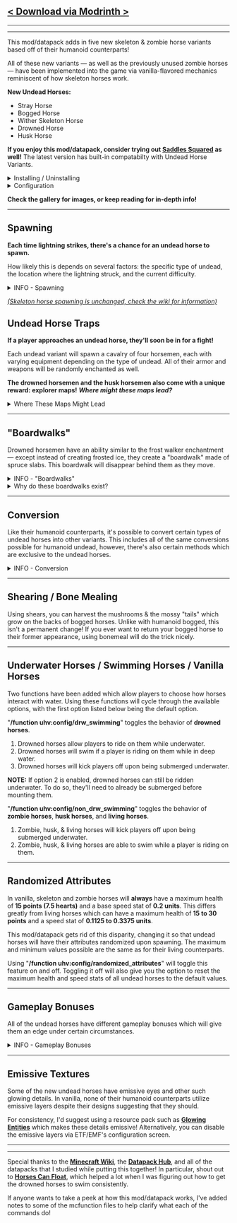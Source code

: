 ## [< Download via Modrinth >](https://modrinth.com/project/dZ11pJyA)

---
---

This mod/datapack adds in five new skeleton & zombie horse variants based off of their humanoid counterparts!

All of these new variants — as well as the previously unused zombie horses — have been implemented into the game via vanilla-flavored mechanics reminiscent of how skeleton horses work.

**New Undead Horses:**
- Stray Horse
- Bogged Horse
- Wither Skeleton Horse
- Drowned Horse
- Husk Horse

**If you enjoy this mod/datapack, consider trying out [Saddles Squared](https://modrinth.com/project/eB9bMeol) as well!** The latest version has built-in compatabilty with Undead Horse Variants.

<details>
<summary>Installing / Uninstalling</summary>

**NOTE: [Entity Texture Features](https://modrinth.com/project/BVzZfTc1) and [Entity Model Features](https://modrinth.com/project/4I1XuqiY) are both required for this datapack/mod to function correctly.**

---

### Install As Mod

**Either...**
1. Download the correct version and drop the JAR file into your mods folder, **OR-**
2. Install the mod via Modrinth.

---

### Install As Datapack

1. Download the correct version and place the main ZIP file into your world's datapacks folder.
2. Place the resources ZIP file into your resource packs folder.

If you placed the files in the correct locations but it still isn't working, try running the "**/datapack enable...**" command and make sure that the required resource pack is enabled.

---

### Uninstallation

**To fully uninstall this mod/datapack and remove all traces of it...**

1. Type in this command: "**/function uhv:uninstall**"
2. Remove the mod/datapack from the folder you put it in during installation, or uninstall it via Modrinth.

</details>

<details>
<summary>Configuration</summary>

**The commands listed below can be used to configure certain features.**

> **/function uhv:config/snowstorms**
>
> Toggles whether or not lightning can strike during thunderstorms in snowy biomes. By default, this is toggled ON.

> **/function uhv:config/arid_storms**
>
> Toggles whether or not lightning can strike during thunderstorms in arid/dry-weather biomes. By default, this is toggled ON.

> **/function uhv:config/drw_swimming**
> 
> Cycles through three options:
> 
> 1. Drowned horses allow players to ride on them while underwater.
> 2. Drowned horses will swim if a player is riding on them while in deep water.
> 3. Drowned horses will kick players off upon being submerged underwater.
> 
> By default, option one is enabled.

> **/function uhv:config/non_drw_swimming**
>
> Cycles between two options:
>
> 1. Zombie, husk, & living horses will kick players off upon being submerged underwater.
> 2. Zombie, husk, & living horses are able to swim while a player is riding on them.
>
> By default, option one is enabled.

> **/function uhv:config/randomized_attributes**
> 
> Toggles whether or not undead horses the maximum health and movement speed of undead horses will be randomized upon spawning. When toggled off, you're also able to choose whether or not to reset the stats of currently spawned undead horses.
> 
> _When toggled off, you will also be given you option to reset the maximum health and speed stats of all undead horses to the default values._

> **/function uhv:config/gameplay_bonuses**
> 
> Toggles whether or not undead horses will receive gameplay bonuses when certain conditions are fulfilled.
> 
> _Turning off gameplay bonuses will **not** affect the fire resistance given to wither skeleton horses._

> **/function uhv:config/debugging**
>
> Toggles debug mode. If enabled, certain information will be logged in chat as well as in scoreboards. This primarily includes lightning strikes and undead horse spawning.

</details>

**Check the gallery for images, or keep reading for in-depth info!**

---

## Spawning

**Each time lightning strikes, there's a chance for an undead horse to spawn.**

How likely this is depends on several factors: the specific type of undead, the location where the lightning struck, and the current difficulty.

<details>
<summary>INFO - Spawning</summary>

For most of the undead horses, they each have a **1.125%** chance to spawn while on **easy** or **peaceful**. On **normal** difficulty, this percentage is boosted to **2.75%**, and on **hard** it's **4.5%**.

**The exceptions to this rule are the bogged horses, wither skeleton horses, and husk horses.**

**Bogged horses** have two different spawn rates:

If lightning strikes in a swamp, mangrove swamp, or mushroom fields biome, the chances are the same as previously mentioned. However, if lightning strikes a mushroom, mushroom block, or mycelium and it is **not** in a mushroom fields biome, a bogged horse will **always** spawn.

**Wither skeleton horses** have a **100%** chance to spawn whenever lightning strikes a ruined portal.

**Husk horses** have a **2.25%** chance on **easy** or **peaceful**, a **5.5%** chance on **normal**, and a **9%** chance on **hard**. This is to account for the less frequent lightning strikes in the dry-weather biomes where husk horses can spawn.

In vanilla, it actually isn't possible for lightning to strike in snowy or arid regions, however, this data pack changes that. It's now **equally as likely** for lightning to spawn during thunderstorms in snowy regions as in rainy ones, however, it's only **half as likely** for lightning to strike while in a dry-weather biome.

If you don't want to change the vanilla weather patterns at all, this feature can be toggled by using "**/function uhv:config/snowstorms**" and "**/function uhv:config/arid_storms**".

**The secondary requirements for the other undead horses are as follows:**

- **Drowned horses** spawn in ocean, river, and beach biomes.
- **Stray horses** spawn in snowy areas.
- And **zombie horses** will spawn anywhere.

</details>

_[(Skeleton horse spawning is unchanged, check the wiki for information)](https://minecraft.wiki/w/Skeleton_Horse#Spawning)_

## Undead Horse Traps

**If a player approaches an undead horse, they'll soon be in for a fight!**

Each undead variant will spawn a cavalry of four horsemen, each with varying equipment depending on the type of undead. All of their armor and weapons will be randomly enchanted as well.

**The drowned horsemen and the husk horsemen also come with a unique reward: explorer maps!** _**Where might these maps lead?**_

<details>
<summary>Where These Maps Might Lead</summary>

The map held by the **drowned** can lead to an **ocean monument, buried treasure, or ocean ruins.**

The map held by the **husks** can lead to a **desert temple, a mineshaft, or a desert village.**

When the horsemen first spawn, the map will check if the first option can be found within 50 chunks and has not yet been generated. If not, it'll check the second option, and if that fails, it'll check the third option. If all three options are unviable, the map will be left empty.

</details>

---

## "Boardwalks"

Drowned horsemen have an ability similar to the frost walker enchantment — except instead of creating frosted ice, they create a "boardwalk" made of spruce slabs. This boardwalk will disappear behind them as they move.

<details>
<summary>INFO - "Boardwalks"</summary>

Drowned horses will only create a boardwalk in these two situations:

1. They're a trapped horse which hasn't yet been approached by a player.
2. A drowned horseman is currently riding on them.

Any boardwalks created will be destroyed if either the drowned horse or their passenger dies.

If a player swims close below a drowned horse, the boardwalk will be removed, allowing the drowned to attack and preventing the player from being trapped underwater.

</details>
  
<details>
<summary>Why do these boardwalks exist?</summary>

Initially, I wanted the drowned horsemen to ride their horses underwater, however, drowned will **always** use their swimming animation while underwater — even if they're riding another entity. This looks incredibly silly, hence the decision to give them platforms instead of allowing them underwater.

I'm anticipating that once the _Mounts of Mayhem_ game drop is released, drowned will be updated to prioritize their riding animation over their swimming animation. If so, this mod/datapack will be updated as well, finally allowing drowned horsemen to ride underwater as I originally wanted them to.

If underwater horsemen are ever implemented, the boardwalks will remain as a toggleable option but will not be the default.

</details>

---

## Conversion

Like their humanoid counterparts, it's possible to convert certain types of undead horses into other variants. This includes all of the same conversions possible for humanoid undead, however, there's also certain methods which are exclusive to the undead horses.

<details>
<summary>INFO - Conversion</summary>

**Husk Horse -> Zombie Horse -> Drowned Horse:**

Submerge the horse underwater for 45 seconds. After the first 30 seconds the horse will begin to shake. Once 15 more seconds pass, they will be converted.

**Drowned Horse -> Zombie Horse -> Husk Horse:**

Use a sponge to dry out the horse. Each conversion requires 3 sponges. If the horse enters the water, the amount of sponges needed will be reset.

**Skeleton Horse -> Stray Horse:**

The horse needs to stand in powder snow for 22 total seconds. After the first 7 seconds they'll start shaking, and after the next 15 seconds the conversion will be completed.

**Skeleton Horse -> Bogged Horse:**

While in a swamp, submerge the horse underwater for 45 seconds. After the first 30 seconds the horse will begin to shake. Once 15 more seconds pass, they will be converted.

**Skeleton Horse -> Wither Skeleton Horse:**

Feed your horse a wither rose. They'll begin to shake and emit particles. After 7 seconds, the conversion will be completed.

</details>

---

## Shearing / Bone Mealing

Using shears, you can harvest the mushrooms & the mossy "tails" which grow on the backs of bogged horses. Unlike with humanoid bogged, this isn't a permanent change! If you ever want to return your bogged horse to their former appearance, using bonemeal will do the trick nicely.

---

## Underwater Horses / Swimming Horses / Vanilla Horses

Two functions have been added which allow players to choose how horses interact with water. Using these functions will cycle through the available options, with the first option listed below being the default option.

"**/function uhv:config/drw_swimming**" toggles the behavior of **drowned horses**.
1. Drowned horses allow players to ride on them while underwater.
2. Drowned horses will swim if a player is riding on them while in deep water.
3. Drowned horses will kick players off upon being submerged underwater.

**NOTE:** If option 2 is enabled, drowned horses can still be ridden underwater. To do so, they'll need to already be submerged before mounting them.

"**/function uhv:config/non_drw_swimming**" toggles the behavior of **zombie horses**, **husk horses**, and **living horses**.
1. Zombie, husk, & living horses will kick players off upon being submerged underwater.
2. Zombie, husk, & living horses are able to swim while a player is riding on them.

---

## Randomized Attributes

In vanilla, skeleton and zombie horses will **always** have a maximum health of **15 points (7.5 hearts)** and a base speed stat of **0.2 units**. This differs greatly from living horses which can have a maximum health of **15 to 30 points** and a speed stat of **0.1125 to 0.3375 units**.

This mod/datapack gets rid of this disparity, changing it so that undead horses will have their attributes randomized upon spawning. The maximum and minimum values possible are the same as for their living counterparts.

Using "**/function uhv:config/randomized_attributes**" will toggle this feature on and off. Toggling it off will also give you the option to reset the maximum health and speed stats of all undead horses to the default values.

---

## Gameplay Bonuses

All of the undead horses have different gameplay bonuses which will give them an edge under certain circumstances.

<details>
<summary>INFO - Gameplay Bonuses</summary>

- **Zombie horses** and **skeleton horses** both receive a level 1 speed boost during the night. _Night lasts from the moment that undead stop burning (12,542 ticks) until they start burning again in the morning (23,460 ticks)._

- **Drowned horses** have been given level 3 depth strider and a level 1 speed boost while in ocean, river, or beach biomes, as well as when they're in water. If submerged, they get a level 2 jump boost effect as well, useful for scaling steep underwater dropoffs.

- **Husk horses** receive a level 2 speed boost while in the desert or on sandy terrain. _This includes all variants of sand, sandstone, and terracotta._

- **Stray horses** have been given level 1 frost walker as well as a level 1 speed boost while on snowy or icy terrain. They also won't sink in powder snow!

- **Bogged horses** receive level 3 depth strider as well as a level 2 speed boost while in swamp biomes or on certain types of terrain. _This includes mushroom blocks, mycelium, mud, rooted dirt, podzol, moss, farmland/crops, and everything mangrove related._

- **Wither skeleton horses** have been given level 2 soul speed as well as applying a level 1 wither effect to any entites within 16 blocks which attempt to attack the player currently riding on them.

---

If you're not a fan of these bonuses, that's fine too: just turn them off by using "**/function uhv:config/remove_bonuses**".

Doing so will remove _almost_ all gameplay bonuses — however, certain "inherent" abilities will not be removed. These abilities include **wither skeleton horses being immune to fire & withering** as well as **stray horses & skeleton horses being immune to freeze damage.**

</details>

---

## Emissive Textures

Some of the new undead horses have emissive eyes and other such glowing details. In vanilla, none of their humanoid counterparts utilize emissive layers despite their designs suggesting that they should. 

For consistency, I'd suggest using a resource pack such as **[Glowing Entities](https://modrinth.com/project/pCcNx1Zg)** which makes these details emissive! Alternatively, you can disable the emissive layers via ETF/EMF's configuration screen.

---
---

Special thanks to the **[Minecraft Wiki](https://minecraft.wiki/)**, the **[Datapack Hub](https://datapack.wiki/)**, and all of the datapacks that I studied while putting this together! In particular, shout out to **[Horses Can Float](https://modrinth.com/project/MKFXH430)**, which helped a lot when I was figuring out how to get the drowned horses to swim consistently.

If anyone wants to take a peek at how this mod/datapack works, I've added notes to some of the mcfunction files to help clarify what each of the commands do!
